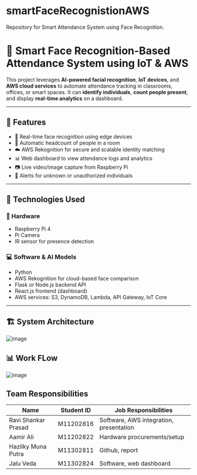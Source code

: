 # smartFaceRecognistionAWS
Repository for Smart Attendance System using Face Recognition.

# 🧠 Smart Face Recognition-Based Attendance System using IoT & AWS

This project leverages **AI-powered facial recognition**, **IoT devices**, and **AWS cloud services** to automate attendance tracking in classrooms, offices, or smart spaces. It can **identify individuals**, **count people present**, and display **real-time analytics** on a dashboard.

---

## 🚀 Features

- 🎯 Real-time face recognition using edge devices
- 👥 Automatic headcount of people in a room
- ☁️ AWS Rekognition for secure and scalable identity matching
- 📊 Web dashboard to view attendance logs and analytics
- 📷 Live video/image capture from Raspberry Pi
- 🔔 Alerts for unknown or unauthorized individuals

---

## 🧰 Technologies Used

### 📡 Hardware
- Raspberry Pi 4
- Pi Camera
- IR sensor for presence detection

### 💻 Software & AI Models
- Python 
- AWS Rekognition for cloud-based face comparison
- Flask or Node.js backend API
- React.js frontend (dashboard)
- AWS services: S3, DynamoDB, Lambda, API Gateway, IoT Core

---

## 🏗️ System Architecture

![image](https://github.com/user-attachments/assets/42f10331-0e75-496b-962d-98b739b3aab6)

## 📊 Work FLow

![image](https://github.com/user-attachments/assets/a74210c4-3836-4a03-9c78-e2ae8cfedc5a)

## Team Responsibilities
|         Name         | Student  ID |           Job Responsibilities           |
| -------------------- | ----------- | ---------------------------------------- |
| Ravi Shankar Prasad  |  M11202816  |  Software, AWS integration, presentation |
|      Aamir Ali       |  M11202822  |       Hardware procurements/setup        |
|  Hazilky Muna Putra  |  M11302811  |             Github, report               |
|      Jalu Veda       |  M11302824  |        Software, web dashboard           |

